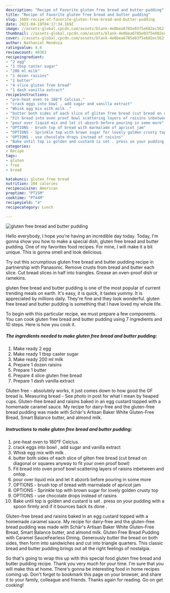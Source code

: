 ```yaml
---
description: "Recipe of Favorite gluten free bread and butter pudding"
title: "Recipe of Favorite gluten free bread and butter pudding"
slug: 1689-recipe-of-favorite-gluten-free-bread-and-butter-pudding
date: 2021-04-19T04:17:34.169Z
image: //assets-global.cpcdn.com/assets/blank-4e0bea6785e03f5e602ec562f230caae08da540cada707380b4fe1bbebba43da.png
thumbnail: //assets-global.cpcdn.com/assets/blank-4e0bea6785e03f5e602ec562f230caae08da540cada707380b4fe1bbebba43da.png
cover: //assets-global.cpcdn.com/assets/blank-4e0bea6785e03f5e602ec562f230caae08da540cada707380b4fe1bbebba43da.png
author: Nathaniel Mendoza
ratingvalue: 4.6
reviewcount: 40361
recipeingredient:
- "2 egg"
- "1 tbsp caster sugar"
- "200 ml milk"
- "1 dozen raisins"
- "1 butter"
- "4 slice gluten free bread"
- "1 dash vanilla extract"
recipeinstructions:
- "pre-heat oven to 180°F Celcius."
- "crack eggs into bowl , add sugar and vanilla extract"
- "Whisk egg mix with milk ."
- "butter both sides of each slice of gliten free bread (cut bread on diagonal or squares anyway to fit your oven proof bowl)"
- "Fit bread into oven proof bowl scattering layers of raisins inbetween and ontop ."
- "pour over liquid mix and let it abzorb before pouring in some more"
- "OPTIONS - brush top of bread with marmalade of apricot jam"
- "OPTIONS - Sprinkle top with brown sugar for lovely golden crusty top"
- "OPTIONS - use chocolate drops instead of raisins"
- "Bake until top is golden and custard is set . press on your pudding with a spoon firmly and if it bounces back its done ."
categories:
- Recipe
tags:
- gluten
- free
- bread

katakunci: gluten free bread 
nutrition: 104 calories
recipecuisine: American
preptime: "PT15M"
cooktime: "PT44M"
recipeyield: "4"
recipecategory: Lunch

---
```



![gluten free bread and butter pudding](//assets-global.cpcdn.com/assets/blank-4e0bea6785e03f5e602ec562f230caae08da540cada707380b4fe1bbebba43da.png)

Hello everybody, I hope you're having an incredible day today. Today, I'm gonna show you how to make a special dish, gluten free bread and butter pudding. One of my favorites food recipes. For mine, I will make it a bit unique. This is gonna smell and look delicious.

Try out this scrumptious gluten free bread and butter pudding recipe in partnership with Panasonic. Remove crusts from bread and butter each slice. Cut bread slices in half into traingles. Grease an oven-proof dish or ramekins.

gluten free bread and butter pudding is one of the most popular of current trending meals on earth. It's easy, it is quick, it tastes yummy. It is appreciated by millions daily. They're fine and they look wonderful. gluten free bread and butter pudding is something that I have loved my whole life.


To begin with this particular recipe, we must prepare a few components. You can cook gluten free bread and butter pudding using 7 ingredients and 10 steps. Here is how you cook it.

<!--inarticleads1-->

##### The ingredients needed to make gluten free bread and butter pudding:

1. Make ready 2 egg
1. Make ready 1 tbsp caster sugar
1. Make ready 200 ml milk
1. Prepare 1 dozen raisins
1. Prepare 1 butter
1. Prepare 4 slice gluten free bread
1. Prepare 1 dash vanilla extract


Gluten free - absolutely works, it just comes down to how good the GF bread is. Measuring bread - See photo in post for what I mean by heaped cups. Gluten-free bread and raisins baked in an egg custard topped with a homemade caramel sauce. My recipe for dairy-free and the gluten-free bread pudding was made with Schär&#39;s Artisan Baker White Gluten-Free Bread, Smart Balance butter, and almond milk. 

<!--inarticleads2-->

##### Instructions to make gluten free bread and butter pudding:

1. pre-heat oven to 180°F Celcius.
1. crack eggs into bowl , add sugar and vanilla extract
1. Whisk egg mix with milk .
1. butter both sides of each slice of gliten free bread (cut bread on diagonal or squares anyway to fit your oven proof bowl)
1. Fit bread into oven proof bowl scattering layers of raisins inbetween and ontop .
1. pour over liquid mix and let it abzorb before pouring in some more
1. OPTIONS - brush top of bread with marmalade of apricot jam
1. OPTIONS - Sprinkle top with brown sugar for lovely golden crusty top
1. OPTIONS - use chocolate drops instead of raisins
1. Bake until top is golden and custard is set . press on your pudding with a spoon firmly and if it bounces back its done .


Gluten-free bread and raisins baked in an egg custard topped with a homemade caramel sauce. My recipe for dairy-free and the gluten-free bread pudding was made with Schär&#39;s Artisan Baker White Gluten-Free Bread, Smart Balance butter, and almond milk. Gluten Free Bread Pudding with Caramel SauceFearless Dining. Generously butter the bread on both sides, then form into sandwiches and cut into triangle quarters. This classic bread and butter pudding brings out all the right feelings of nostalgia. 

So that's going to wrap this up with this special food gluten free bread and butter pudding recipe. Thank you very much for your time. I'm sure that you will make this at home. There's gonna be interesting food in home recipes coming up. Don't forget to bookmark this page on your browser, and share it to your family, colleague and friends. Thanks again for reading. Go on get cooking!
